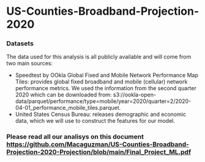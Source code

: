 # US-Counties-Broadband-Projection-2020

### Datasets
The data used for this analysis is all publicly available and will come from two main sources: 
- Speedtest by OOkla Global Fixed and Mobile Network Performance Map Tiles: provides global fixed broadband and mobile (cellular) network performance metrics.
  We used the information from the second quarter 2020 which can be downloaded from:
  s3://ookla-open-data/parquet/performance/type=mobile/year=2020/quarter=2/2020-04-01_performance_mobile_tiles.parquet.
- United States Census Bureau: releases demographic and economic data, which we will use to construct the features for our model.

### Please read all our analisys on this document https://github.com/Macaguzman/US-Counties-Broadband-Projection-2020-Projection/blob/main/Final_Project_ML.pdf
